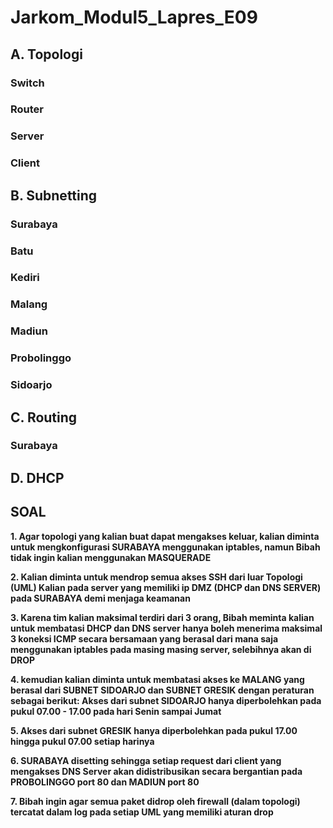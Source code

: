 # Jarkom_Modul5_Lapres_E09
## A. Topologi
### Switch
### Router
### Server
### Client
## B. Subnetting
### Surabaya
### Batu
### Kediri
### Malang
### Madiun
### Probolinggo
### Sidoarjo
## C. Routing
### Surabaya
## D. DHCP

## SOAL

**1.  Agar topologi yang kalian buat dapat mengakses keluar, kalian diminta untuk mengkonfigurasi SURABAYA menggunakan iptables, namun Bibah tidak ingin kalian menggunakan MASQUERADE**

**2. Kalian diminta untuk mendrop semua akses SSH dari luar Topologi (UML) Kalian pada server yang memiliki ip DMZ (DHCP dan DNS SERVER) pada SURABAYA demi menjaga keamanan**

**3. Karena tim kalian maksimal terdiri dari 3 orang, Bibah meminta kalian untuk membatasi DHCP dan DNS server hanya boleh menerima maksimal 3 koneksi ICMP secara bersamaan yang berasal dari mana saja menggunakan iptables pada masing masing server, selebihnya akan di DROP**

**4. kemudian kalian diminta untuk membatasi akses ke MALANG yang berasal dari SUBNET SIDOARJO dan SUBNET GRESIK dengan peraturan sebagai berikut: Akses dari subnet SIDOARJO hanya diperbolehkan pada pukul 07.00 - 17.00 pada hari Senin sampai Jumat**

**5. Akses dari subnet GRESIK hanya diperbolehkan pada pukul 17.00 hingga pukul 07.00 setiap harinya**

**6. SURABAYA disetting sehingga setiap request dari client yang mengakses DNS Server akan didistribusikan secara bergantian pada PROBOLINGGO port 80 dan MADIUN port 80**

**7. Bibah ingin agar semua paket didrop oleh firewall (dalam topologi) tercatat dalam log pada setiap UML yang memiliki aturan drop**
